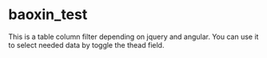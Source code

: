 # baoxin_test
This is a table column filter depending on jquery and angular.
You can use it to select needed data by toggle the thead field.
